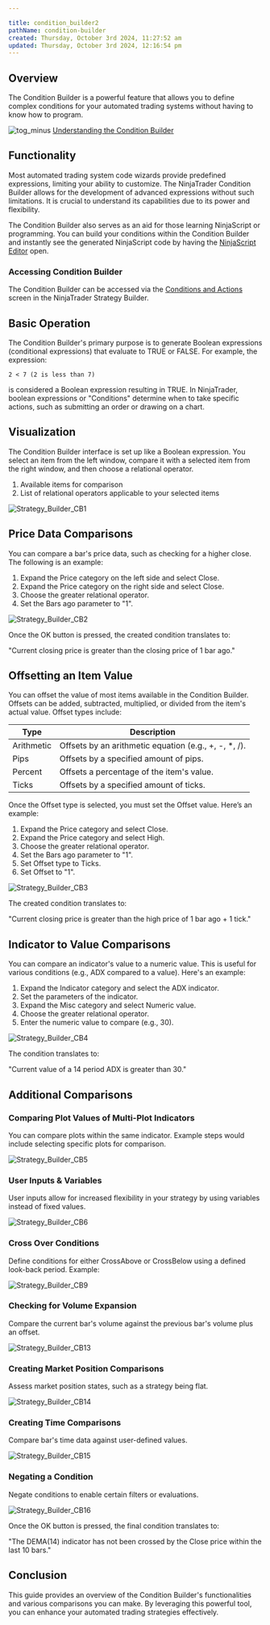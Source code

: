 ```yaml
---

title: condition_builder2
pathName: condition-builder
created: Thursday, October 3rd 2024, 11:27:52 am
updated: Thursday, October 3rd 2024, 12:16:54 pm
---
```


## Overview

The Condition Builder is a powerful feature that allows you to define complex conditions for your automated trading systems without having to know how to program.

![tog_minus](tog_minus.gif) [Understanding the Condition Builder](javascript:HMToggle('toggle','UnderstandingTheConditionBuilder','UnderstandingTheConditionBuilder_ICON'))

## Functionality

Most automated trading system code wizards provide predefined expressions, limiting your ability to customize. The NinjaTrader Condition Builder allows for the development of advanced expressions without such limitations. It is crucial to understand its capabilities due to its power and flexibility.

The Condition Builder also serves as an aid for those learning NinjaScript or programming. You can build your conditions within the Condition Builder and instantly see the generated NinjaScript code by having the [NinjaScript Editor](editor.htm) open.

### Accessing Condition Builder

The Condition Builder can be accessed via the [Conditions and Actions](builder_screens.htm) screen in the NinjaTrader Strategy Builder.

## Basic Operation

The Condition Builder's primary purpose is to generate Boolean expressions (conditional expressions) that evaluate to TRUE or FALSE. For example, the expression:

```
2 < 7 (2 is less than 7)
```

is considered a Boolean expression resulting in TRUE. In NinjaTrader, boolean expressions or "Conditions" determine when to take specific actions, such as submitting an order or drawing on a chart.

## Visualization

The Condition Builder interface is set up like a Boolean expression. You select an item from the left window, compare it with a selected item from the right window, and then choose a relational operator.

1. Available items for comparison
2. List of relational operators applicable to your selected items

![Strategy_Builder_CB1](Path/to/image)

## Price Data Comparisons

You can compare a bar's price data, such as checking for a higher close. The following is an example:

1. Expand the Price category on the left side and select Close.
2. Expand the Price category on the right side and select Close.
3. Choose the greater relational operator.
4. Set the Bars ago parameter to "1".

![Strategy_Builder_CB2](Path/to/image)

Once the OK button is pressed, the created condition translates to:

"Current closing price is greater than the closing price of 1 bar ago."

## Offsetting an Item Value

You can offset the value of most items available in the Condition Builder. Offsets can be added, subtracted, multiplied, or divided from the item's actual value. Offset types include:

| Type       | Description                                                                 |
|------------|-----------------------------------------------------------------------------|
| Arithmetic | Offsets by an arithmetic equation (e.g., +, -, *, /).                     |
| Pips       | Offsets by a specified amount of pips.                                     |
| Percent    | Offsets a percentage of the item's value.                                   |
| Ticks      | Offsets by a specified amount of ticks.                                     |

Once the Offset type is selected, you must set the Offset value. Here’s an example:

1. Expand the Price category and select Close.
2. Expand the Price category and select High.
3. Choose the greater relational operator.
4. Set the Bars ago parameter to "1".
5. Set Offset type to Ticks.
6. Set Offset to "1".

![Strategy_Builder_CB3](Path/to/image)

The created condition translates to:

"Current closing price is greater than the high price of 1 bar ago + 1 tick."

## Indicator to Value Comparisons

You can compare an indicator's value to a numeric value. This is useful for various conditions (e.g., ADX compared to a value). Here's an example:

1. Expand the Indicator category and select the ADX indicator.
2. Set the parameters of the indicator.
3. Expand the Misc category and select Numeric value.
4. Choose the greater relational operator.
5. Enter the numeric value to compare (e.g., 30).

![Strategy_Builder_CB4](Path/to/image)

The condition translates to:

"Current value of a 14 period ADX is greater than 30."

## Additional Comparisons

### Comparing Plot Values of Multi-Plot Indicators

You can compare plots within the same indicator. Example steps would include selecting specific plots for comparison.

![Strategy_Builder_CB5](Path/to/image)

### User Inputs & Variables

User inputs allow for increased flexibility in your strategy by using variables instead of fixed values.

![Strategy_Builder_CB6](Path/to/image)

### Cross Over Conditions

Define conditions for either CrossAbove or CrossBelow using a defined look-back period. Example:

![Strategy_Builder_CB9](Path/to/image)

### Checking for Volume Expansion

Compare the current bar's volume against the previous bar's volume plus an offset.

![Strategy_Builder_CB13](Path/to/image)

### Creating Market Position Comparisons

Assess market position states, such as a strategy being flat.

![Strategy_Builder_CB14](Path/to/image)

### Creating Time Comparisons

Compare bar's time data against user-defined values.

![Strategy_Builder_CB15](Path/to/image)

### Negating a Condition

Negate conditions to enable certain filters or evaluations.

![Strategy_Builder_CB16](Path/to/image)

Once the OK button is pressed, the final condition translates to:

"The DEMA(14) indicator has not been crossed by the Close price within the last 10 bars."

## Conclusion

This guide provides an overview of the Condition Builder's functionalities and various comparisons you can make. By leveraging this powerful tool, you can enhance your automated trading strategies effectively.
